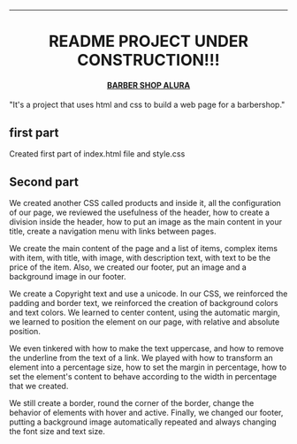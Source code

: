 <hr>
<h1 align="center"> README PROJECT UNDER CONSTRUCTION!!!</h1>

<h4 align="center"><u>BARBER SHOP ALURA</u></h4>

<p>"It's a project that uses html and css to build a web page for a barbershop."</p>

<h2>first part</h2>

<p>
Created first part of index.html file and style.css
</p>


<h2>Second part</h2>

<p>
We created another CSS called products and inside it, all the configuration of our page, we reviewed the usefulness of the header, how to create a division inside the header, how to put an image as the main content in your title, create a navigation menu with links between pages.
</p>
<p>
We create the main content of the page and a list of items, complex items with item, with title, with image, with description text, with text to be the price of the item. Also, we created our footer, put an image and a background image in our footer.
</p>
<p>
We create a Copyright text and use a unicode. In our CSS, we reinforced the padding and border text, we reinforced the creation of background colors and text colors. We learned to center content, using the automatic margin, we learned to position the element on our page, with relative and absolute position.
</p>
<p>
We even tinkered with how to make the text uppercase, and how to remove the underline from the text of a link. We played with how to transform an element into a percentage size, how to set the margin in percentage, how to set the element's content to behave according to the width in percentage that we created.
</p>
<p>
We still create a border, round the corner of the border, change the behavior of elements with hover and active. Finally, we changed our footer, putting a background image automatically repeated and always changing the font size and text size.
</p>